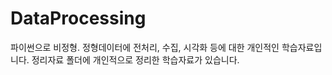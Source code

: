 # DataProcessing  
  
파이썬으로 비정형. 정형데이터에  전처리, 수집, 시각화 등에 대한 개인적인 학습자료입니다. 
정리자료 폴더에 개인적으로 정리한 학습자료가 있습니다.
